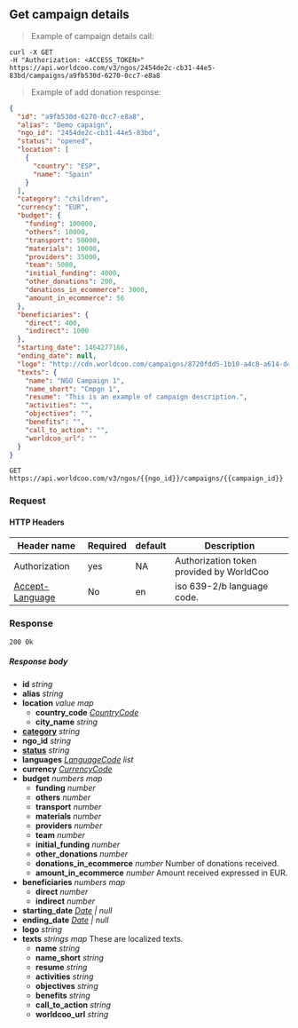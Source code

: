 ## Get campaign details

> Example of campaign details call:

```shell
curl -X GET
-H "Authorization: <ACCESS_TOKEN>"
https://api.worldcoo.com/v3/ngos/2454de2c-cb31-44e5-83bd/campaigns/a9fb530d-6270-0cc7-e8a8
```

> Example of add donation response:

```json
{
  "id": "a9fb530d-6270-0cc7-e8a8",
  "alias": "Demo capaign",
  "ngo_id": "2454de2c-cb31-44e5-83bd",
  "status": "opened",
  "location": [
    {
      "country": "ESP",
      "name": "Spain"
    }
  ],
  "category": "children",
  "currency": "EUR",
  "budget": {
    "funding": 100000,
    "others": 10000,
    "transport": 50000,
    "materials": 10000,
    "providers": 35000,
    "team": 5000,
    "initial_funding": 4000,
    "other_donations": 200,
    "donations_in_ecommerce": 3000,
    "amount_in_ecommerce": 56
  },
  "beneficiaries": {
    "direct": 400,
    "indirect": 1000
  },
  "starting_date": 1464277166,
  "ending_date": null,
  "logo": "http://cdn.worldcoo.com/campaigns/8720fdd5-1b10-a4c8-a614-d437667dcea9/logos/logoexamplengo1.png",
  "texts": {
    "name": "NGO Campaign 1",
    "name_short": "Cmpgn 1",
    "resume": "This is an example of campaign description.",
    "activities": "",
    "objectives": "",
    "benefits": "",
    "call_to_action": "",
    "worldcoo_url": ""
  }
}
```

`GET https://api.worldcoo.com/v3/ngos/{{ngo_id}}/campaigns/{{campaign_id}}`

### Request

#### HTTP Headers

Header name | Required | default | Description
---------- | ------- | ------- | -------
Authorization | yes | NA | Authorization token provided by WorldCoo
[Accept-Language](https://www.w3.org/Protocols/rfc2616/rfc2616-sec14.html#sec14.4) | No | en | iso 639-2/b language code.

### Response

`200 Ok`

##### Response body

- **id** *string*
- **alias** *string*
- **location** *value map*
    - **country_code** *[CountryCode](#country-standar)*
    - **city_name** *string*
- **[category](#campaign-categories)** *string*
- **ngo_id** *string*
- **[status](#campaign-statuses)** *string*
- **languages** *[LanguageCode](#language-standar) list*
- **currency** *[CurrencyCode](#currency-standar)*
- **budget** *numbers map*
  - **funding** *number*
  - **others** *number*
  - **transport** *number*
  - **materials** *number*
  - **providers** *number*
  - **team** *number*
  - **initial_funding** *number*
  - **other_donations** *number*
  - **donations_in_ecommerce** *number* Number of donations received.
  - **amount_in_ecommerce** *number* Amount received expressed in EUR.
- **beneficiaries** *numbers map*
  - **direct** *number*
  - **indirect** *number*
- **starting_date** *[Date](#date-standar) | null*
- **ending_date** *[Date](#date-standar) | null*
- **logo** *string*
- **texts** *strings map* These are localized texts.
  - **name** *string*
  - **name_short** *string*
  - **resume** *string*
  - **activities** *string*
  - **objectives** *string*
  - **benefits** *string*
  - **call_to_action** *string*
  - **worldcoo_url** *string*
